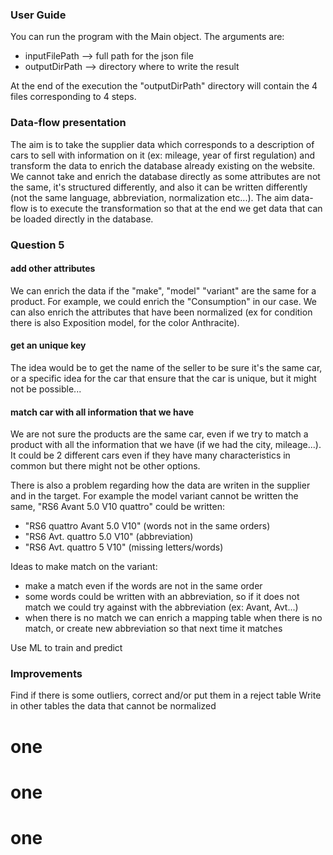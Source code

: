 ### User Guide

You can run the program with the Main object.
The arguments are:
- inputFilePath --> full path for the json file
- outputDirPath --> directory where to write the result

At the end of the execution the "outputDirPath" directory will contain the 4 files corresponding to 4 steps.

### Data-flow presentation

The aim is to take the supplier data which corresponds to a description of cars to sell with information on it (ex: mileage, year of first regulation)
and transform the data to enrich the database already existing on the website.
We cannot take and enrich the database directly as some attributes are not the same, it's structured differently, and also it can be written differently (not the same language, abbreviation, normalization etc...).
The aim data-flow is to execute the transformation so that at the end we get data that can be loaded directly in the database.

### Question 5

#### add other attributes

We can enrich the data if the "make", "model" "variant" are the same for a product. For example, we could enrich the
"Consumption" in our case. We can also enrich the attributes that have been normalized (ex for condition there
is also Exposition model, for the color Anthracite).

#### get an unique key

The idea would be to get the name of the seller to be sure it's the same car, or a specific idea for the car that ensure that the car is unique, but it might not be possible...

#### match car with all information that we have

We are not sure the products are the same car, even if we try to match a product with all the information that
we have (if we had the city, mileage...).
It could be 2 different cars even if they have many characteristics in common but there might not be other options.

There is also a problem regarding how the data are writen in the supplier and in the target. For example the model
variant cannot be written the same, "RS6 Avant 5.0 V10 quattro" could be written:
- "RS6 quattro Avant 5.0 V10" (words not in the same orders)
- "RS6 Avt. quattro 5.0 V10" (abbreviation)
- "RS6 Avt. quattro 5 V10" (missing letters/words)

Ideas to make match on the variant:
- make a match even if the words are not in the same order
- some words could be written with an abbreviation, so if it does not match we could try against with the abbreviation (ex: Avant, Avt...)
- when there is no match we can enrich a mapping table when there is no match, or create new abbreviation so that next time it matches

Use ML to train and predict

### Improvements

Find if there is some outliers, correct and/or put them in a reject table
Write in other tables the data that cannot be normalized



# one
# one
# one
